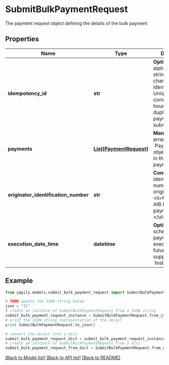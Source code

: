 # SubmitBulkPaymentRequest

The payment request object defining the details of the bulk payment

## Properties
Name | Type | Description | Notes
------------ | ------------- | ------------- | -------------
**idempotency_id** | **str** | __Optional__. An alphanumeric string (1-40 chars) used for idempotency. Unique per consent ID for 24 hours. Prevents duplicate bulk file payment submissions. | [optional] 
**payments** | [**List[PaymentRequest]**](PaymentRequest.md) | __Mandatory__. The array of &#x60;PaymentRequest&#x60; objects to initiate in the bulk payment. | 
**originator_identification_number** | **str** | __Conditional__. The identification number of the originator.&lt;ul&gt;&lt;li&gt;Mandatory for AIB bulk payments&lt;/li&gt;&lt;/ul&gt; | [optional] 
**execution_date_time** | **datetime** | __Optional__. Used to schedule the bulk payment to be executed at a future date if supported by the &#x60;Institution&#x60;. | [optional] 

## Example

```python
from yapily.models.submit_bulk_payment_request import SubmitBulkPaymentRequest

# TODO update the JSON string below
json = "{}"
# create an instance of SubmitBulkPaymentRequest from a JSON string
submit_bulk_payment_request_instance = SubmitBulkPaymentRequest.from_json(json)
# print the JSON string representation of the object
print SubmitBulkPaymentRequest.to_json()

# convert the object into a dict
submit_bulk_payment_request_dict = submit_bulk_payment_request_instance.to_dict()
# create an instance of SubmitBulkPaymentRequest from a dict
submit_bulk_payment_request_from_dict = SubmitBulkPaymentRequest.from_dict(submit_bulk_payment_request_dict)
```
[[Back to Model list]](../README.md#documentation-for-models) [[Back to API list]](../README.md#documentation-for-api-endpoints) [[Back to README]](../README.md)


